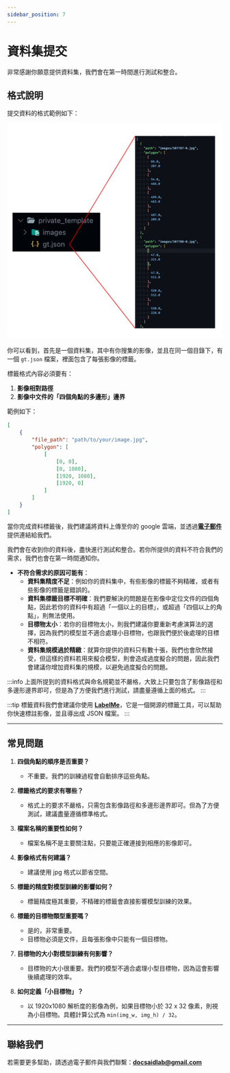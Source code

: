 ```yaml
---
sidebar_position: 7
---
```


# 資料集提交

非常感謝你願意提供資料集，我們會在第一時間進行測試和整合。

## 格式說明

提交資料的格式範例如下：

![資料集範例](./resources/example_dataset.jpg)

你可以看到，首先是一個資料集，其中有你搜集的影像，並且在同一個目錄下，有一個 `gt.json` 檔案，裡面包含了每張影像的標籤。

標籤格式內容必須要有：

1. **影像相對路徑**
2. **影像中文件的「四個角點的多邊形」邊界**

範例如下：

```json
[
    {
        "file_path": "path/to/your/image.jpg",
        "polygon": [
            [
                [0, 0],
                [0, 1080],
                [1920, 1080],
                [1920, 0]
            ]
        ]
    }
]
```

當你完成資料標籤後，我們建議將資料上傳至你的 google 雲端，並透過[**電子郵件**](#聯絡我們)提供連結給我們。

我們會在收到你的資料後，盡快進行測試和整合。若你所提供的資料不符合我們的需求，我們也會在第一時間通知你。

- **不符合需求的原因可能有**：
    - **資料集精度不足**：例如你的資料集中，有些影像的標籤不夠精確，或者有些影像的標籤是錯誤的。
    - **資料集標籤目標不明確**：我們要解決的問題是在影像中定位文件的四個角點，因此若你的資料中有超過「一個以上的目標」，或超過「四個以上的角點」，則無法使用。
    - **目標物太小**：若你的目標物太小，則我們建議你要重新考慮演算法的選擇，因為我們的模型並不適合處理小目標物，也跟我們便於後處理的目標不相符。
    - **資料集規模過於精緻**：就算你提供的資料只有數十張，我們也會欣然接受，但這樣的資料若用來擬合模型，則會造成過度擬合的問題，因此我們會建議你增加資料集的規模，以避免過度擬合的問題。


:::info
上面所提到的資料格式與命名規範並不嚴格，大致上只要包含了影像路徑和多邊形邊界即可，但是為了方便我們進行測試，請盡量遵循上面的格式。
:::

:::tip
標籤資料我們會建議你使用 [**LabelMe**](https://github.com/labelmeai/labelme)，它是一個開源的標籤工具，可以幫助你快速標註影像，並且導出成 JSON 檔案。
:::

---

## 常見問題

1. **四個角點的順序是否重要？**
   - 不重要。我們的訓練過程會自動排序這些角點。

2. **標籤格式的要求有哪些？**
   - 格式上的要求不嚴格，只需包含影像路徑和多邊形邊界即可。但為了方便測試，建議盡量遵循標準格式。

3. **檔案名稱的重要性如何？**
   - 檔案名稱不是主要關注點，只要能正確連接到相應的影像即可。

4. **影像格式有何建議？**
   - 建議使用 jpg 格式以節省空間。

5. **標籤的精度對模型訓練的影響如何？**
   - 標籤精度極其重要，不精確的標籤會直接影響模型訓練的效果。

6. **標籤的目標物類型重要嗎？**
   - 是的，非常重要。
   - 目標物必須是文件，且每張影像中只能有一個目標物。

7. **目標物的大小對模型訓練有何影響？**
   - 目標物的大小很重要。我們的模型不適合處理小型目標物，因為這會影響後續處理的效率。

8. **如何定義「小目標物」？**
   - 以 1920x1080 解析度的影像為例，如果目標物小於 32 x 32 像素，則視為小目標物。具體計算公式為 `min(img_w, img_h) / 32`。

---

## 聯絡我們

若需要更多幫助，請透過電子郵件與我們聯繫：**docsaidlab@gmail.com**